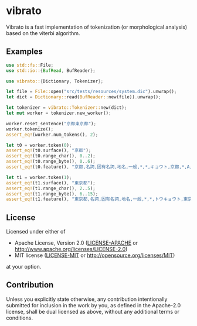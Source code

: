 # vibrato

Vibrato is a fast implementation of tokenization (or morphological analysis) based on the viterbi algorithm.

## Examples

```rust
use std::fs::File;
use std::io::{BufRead, BufReader};

use vibrato::{Dictionary, Tokenizer};

let file = File::open("src/tests/resources/system.dic").unwrap();
let dict = Dictionary::read(BufReader::new(file)).unwrap();

let tokenizer = vibrato::Tokenizer::new(dict);
let mut worker = tokenizer.new_worker();

worker.reset_sentence("京都東京都");
worker.tokenize();
assert_eq!(worker.num_tokens(), 2);

let t0 = worker.token(0);
assert_eq!(t0.surface(), "京都");
assert_eq!(t0.range_char(), 0..2);
assert_eq!(t0.range_byte(), 0..6);
assert_eq!(t0.feature(), "京都,名詞,固有名詞,地名,一般,*,*,キョウト,京都,*,A,*,*,*,1/5");

let t1 = worker.token(1);
assert_eq!(t1.surface(), "東京都");
assert_eq!(t1.range_char(), 2..5);
assert_eq!(t1.range_byte(), 6..15);
assert_eq!(t1.feature(), "東京都,名詞,固有名詞,地名,一般,*,*,トウキョウト,東京都,*,B,5/9,*,5/9,*");
```

## License

Licensed under either of

 * Apache License, Version 2.0
   ([LICENSE-APACHE](../LICENSE-APACHE) or http://www.apache.org/licenses/LICENSE-2.0)
 * MIT license
   ([LICENSE-MIT](../LICENSE-MIT) or http://opensource.org/licenses/MIT)

at your option.

## Contribution

Unless you explicitly state otherwise, any contribution intentionally submitted
for inclusion in the work by you, as defined in the Apache-2.0 license, shall be
dual licensed as above, without any additional terms or conditions.
